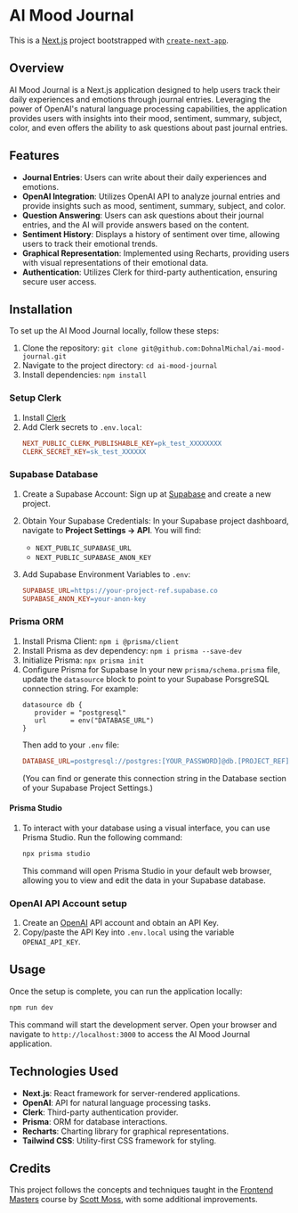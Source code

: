 # AI Mood Journal

This is a [Next.js](https://nextjs.org/) project bootstrapped with [`create-next-app`](https://github.com/vercel/next.js/tree/canary/packages/create-next-app).

## Overview

AI Mood Journal is a Next.js application designed to help users track their daily experiences and emotions through journal entries. Leveraging the power of OpenAI's natural language processing capabilities, the application provides users with insights into their mood, sentiment, summary, subject, color, and even offers the ability to ask questions about past journal entries.

## Features

- **Journal Entries**: Users can write about their daily experiences and emotions.
- **OpenAI Integration**: Utilizes OpenAI API to analyze journal entries and provide insights such as mood, sentiment, summary, subject, and color.
- **Question Answering**: Users can ask questions about their journal entries, and the AI will provide answers based on the content.
- **Sentiment History**: Displays a history of sentiment over time, allowing users to track their emotional trends.
- **Graphical Representation**: Implemented using Recharts, providing users with visual representations of their emotional data.
- **Authentication**: Utilizes Clerk for third-party authentication, ensuring secure user access.

## Installation

To set up the AI Mood Journal locally, follow these steps:

1. Clone the repository: `git clone git@github.com:DohnalMichal/ai-mood-journal.git`
2. Navigate to the project directory: `cd ai-mood-journal`
3. Install dependencies: `npm install`

### Setup Clerk

1. Install [Clerk](https://clerk.com/)
2. Add Clerk secrets to `.env.local`:
   ```makefile
   NEXT_PUBLIC_CLERK_PUBLISHABLE_KEY=pk_test_XXXXXXXX
   CLERK_SECRET_KEY=sk_test_XXXXXX
   ```

### Supabase Database

1. Create a Supabase Account:
   Sign up at [Supabase](https://app.supabase.com/) and create a new project.
2. Obtain Your Supabase Credentials:
   In your Supabase project dashboard, navigate to **Project Settings -> API**. You will find:

   - `NEXT_PUBLIC_SUPABASE_URL`
   - `NEXT_PUBLIC_SUPABASE_ANON_KEY`

3. Add Supabase Environment Variables to `.env`:

   ```makefile
   SUPABASE_URL=https://your-project-ref.supabase.co
   SUPABASE_ANON_KEY=your-anon-key
   ```

### Prisma ORM

1. Install Prisma Client: `npm i @prisma/client`
2. Install Prisma as dev dependency: `npm i prisma --save-dev`
3. Initialize Prisma: `npx prisma init`
4. Configure Prisma for Supabase
   In your new `prisma/schema.prisma` file, update the `datasource` block to point to your Supabase PorsgreSQL connection string. For example:
   ```prisma
   datasource db {
      provider = "postgresql"
      url      = env("DATABASE_URL")
   }
   ```
   Then add to your `.env` file:
   ```makefile
   DATABASE_URL=postgresql://postgres:[YOUR_PASSWORD]@db.[PROJECT_REF].supabase.co:5432/postgres
   ```
   (You can find or generate this connection string in the Database section of your Supabase Project Settings.)

#### Prisma Studio

1.  To interact with your database using a visual interface, you can use Prisma Studio. Run the following command:
    ```bash
    npx prisma studio
    ```
    This command will open Prisma Studio in your default web browser, allowing you to view and edit the data in your Supabase database.

### OpenAI API Account setup

1. Create an [OpenAI](https://openai.com/) API account and obtain an API Key.
2. Copy/paste the API Key into `.env.local` using the variable `OPENAI_API_KEY`.

## Usage

Once the setup is complete, you can run the application locally:

```bash
npm run dev
```

This command will start the development server. Open your browser and navigate to `http://localhost:3000` to access the AI Mood Journal application.

## Technologies Used

- **Next.js**: React framework for server-rendered applications.
- **OpenAI**: API for natural language processing tasks.
- **Clerk**: Third-party authentication provider.
- **Prisma**: ORM for database interactions.
- **Recharts**: Charting library for graphical representations.
- **Tailwind CSS**: Utility-first CSS framework for styling.

## Credits

This project follows the concepts and techniques taught in the [Frontend Masters](https://frontendmasters.com/) course by [Scott Moss](https://frontendmasters.com/teachers/scott-moss/), with some additional improvements.
